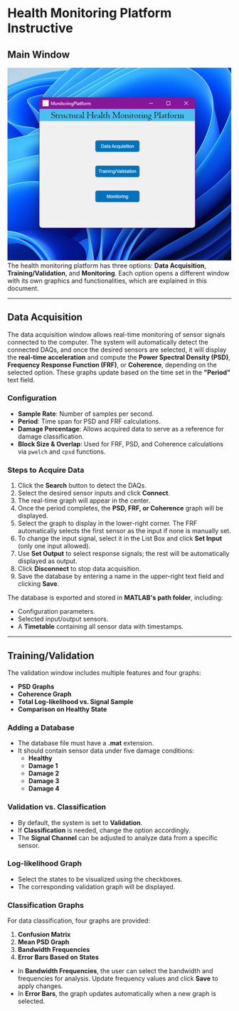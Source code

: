 # Health Monitoring Platform Instructive

## Main Window
![Main Window](App/pictures/1.PNG)
The health monitoring platform has three options: **Data Acquisition**, **Training/Validation**, and **Monitoring**. Each option opens a different window with its own graphics and functionalities, which are explained in this document.

---

## Data Acquisition

The data acquisition window allows real-time monitoring of sensor signals connected to the computer. The system will automatically detect the connected DAQs, and once the desired sensors are selected, it will display the **real-time acceleration** and compute the **Power Spectral Density (PSD)**, **Frequency Response Function (FRF)**, or **Coherence**, depending on the selected option. These graphs update based on the time set in the **"Period"** text field.

### Configuration
- **Sample Rate**: Number of samples per second.
- **Period**: Time span for PSD and FRF calculations.
- **Damage Percentage**: Allows acquired data to serve as a reference for damage classification.
- **Block Size & Overlap**: Used for FRF, PSD, and Coherence calculations via `pwelch` and `cpsd` functions.

### Steps to Acquire Data
1. Click the **Search** button to detect the DAQs.
2. Select the desired sensor inputs and click **Connect**.
3. The real-time graph will appear in the center.
4. Once the period completes, the **PSD, FRF, or Coherence** graph will be displayed.
5. Select the graph to display in the lower-right corner. The FRF automatically selects the first sensor as the input if none is manually set.
6. To change the input signal, select it in the List Box and click **Set Input** (only one input allowed).
7. Use **Set Output** to select response signals; the rest will be automatically displayed as output.
8. Click **Disconnect** to stop data acquisition.
9. Save the database by entering a name in the upper-right text field and clicking **Save**.

The database is exported and stored in **MATLAB's path folder**, including:
- Configuration parameters.
- Selected input/output sensors.
- A **Timetable** containing all sensor data with timestamps.

---

## Training/Validation

The validation window includes multiple features and four graphs:
- **PSD Graphs**
- **Coherence Graph**
- **Total Log-likelihood vs. Signal Sample**
- **Comparison on Healthy State**

### Adding a Database
- The database file must have a **.mat** extension.
- It should contain sensor data under five damage conditions:
  - **Healthy**
  - **Damage 1**
  - **Damage 2**
  - **Damage 3**
  - **Damage 4**

### Validation vs. Classification
- By default, the system is set to **Validation**.
- If **Classification** is needed, change the option accordingly.
- The **Signal Channel** can be adjusted to analyze data from a specific sensor.

### Log-likelihood Graph
- Select the states to be visualized using the checkboxes.
- The corresponding validation graph will be displayed.

### Classification Graphs
For data classification, four graphs are provided:
1. **Confusion Matrix**
2. **Mean PSD Graph**
3. **Bandwidth Frequencies**
4. **Error Bars Based on States**

- In **Bandwidth Frequencies**, the user can select the bandwidth and frequencies for analysis. Update frequency values and click **Save** to apply changes.
- In **Error Bars**, the graph updates automatically when a new graph is selected.
